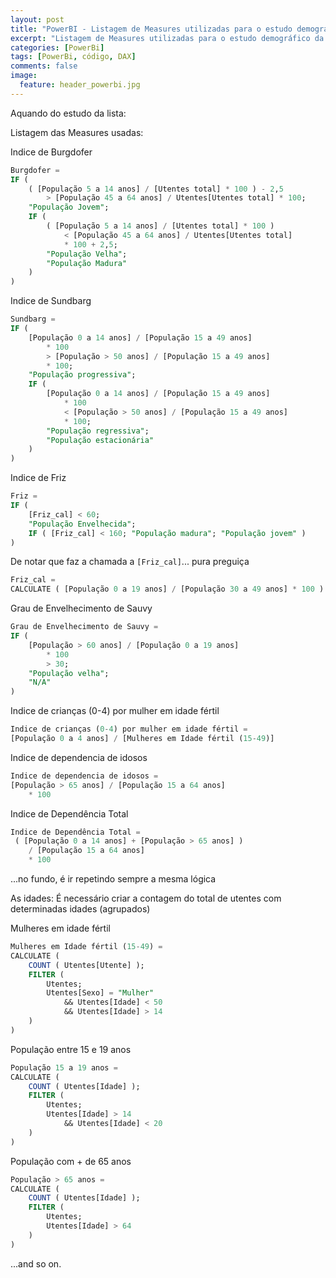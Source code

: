 ```yaml
---
layout: post
title: "PowerBI - Listagem de Measures utilizadas para o estudo demográfico da lista de utentes"
excerpt: "Listagem de Measures utilizadas para o estudo demográfico da lista de utentes."
categories: [PowerBi]
tags: [PowerBi, código, DAX]
comments: false
image:
  feature: header_powerbi.jpg
---
```


Aquando do estudo da lista:

Listagem das Measures usadas:

Indice de Burgdofer
```SQL
Burgdofer =
IF (
    ( [População 5 a 14 anos] / [Utentes total] * 100 ) - 2,5
        > [População 45 a 64 anos] / Utentes[Utentes total] * 100;
    "População Jovem";
    IF (
        ( [População 5 a 14 anos] / [Utentes total] * 100 )
            < [População 45 a 64 anos] / Utentes[Utentes total]
            * 100 + 2,5;
        "População Velha";
        "População Madura"
    )
)
```

Indice de Sundbarg
```SQL
Sundbarg =
IF (
    [População 0 a 14 anos] / [População 15 a 49 anos]
        * 100
        > [População > 50 anos] / [População 15 a 49 anos]
        * 100;
    "População progressiva";
    IF (
        [População 0 a 14 anos] / [População 15 a 49 anos]
            * 100
            < [População > 50 anos] / [População 15 a 49 anos]
            * 100;
        "População regressiva";
        "População estacionária"
    )
)
```

Indice de Friz
```SQL
Friz =
IF (
    [Friz_cal] < 60;
    "População Envelhecida";
    IF ( [Friz_cal] < 160; "População madura"; "População jovem" )
)
```
De notar que faz a chamada a ```[Friz_cal]```... pura preguiça
```SQL
Friz_cal =
CALCULATE ( [População 0 a 19 anos] / [População 30 a 49 anos] * 100 )
```

Grau de Envelhecimento de Sauvy
```SQL
Grau de Envelhecimento de Sauvy =
IF (
    [População > 60 anos] / [População 0 a 19 anos]
        * 100
        > 30;
    "População velha";
    "N/A"
)
```

Indice de crianças (0-4) por mulher em idade fértil
```SQL
Indice de crianças (0-4) por mulher em idade fértil =
[População 0 a 4 anos] / [Mulheres em Idade fértil (15-49)]
```

Indice de dependencia de idosos
```SQL
Indice de dependencia de idosos =
[População > 65 anos] / [População 15 a 64 anos]
    * 100
```

Indice de Dependência Total
```SQL
Indice de Dependência Total =
 ( [População 0 a 14 anos] + [População > 65 anos] )
    / [População 15 a 64 anos]
    * 100
```

...no fundo, é ir repetindo sempre a mesma lógica

As idades:
É necessário criar a contagem do total de utentes com determinadas idades (agrupados)

Mulheres em idade fértil
```SQL
Mulheres em Idade fértil (15-49) =
CALCULATE (
    COUNT ( Utentes[Utente] );
    FILTER (
        Utentes;
        Utentes[Sexo] = "Mulher"
            && Utentes[Idade] < 50
            && Utentes[Idade] > 14
    )
)
```

População entre 15 e 19 anos
```SQL
População 15 a 19 anos =
CALCULATE (
    COUNT ( Utentes[Idade] );
    FILTER (
        Utentes;
        Utentes[Idade] > 14
            && Utentes[Idade] < 20
    )
)
```

População com + de 65 anos
```SQL
População > 65 anos =
CALCULATE (
    COUNT ( Utentes[Idade] );
    FILTER (
        Utentes;
        Utentes[Idade] > 64
    )
)
```
...and so on.

